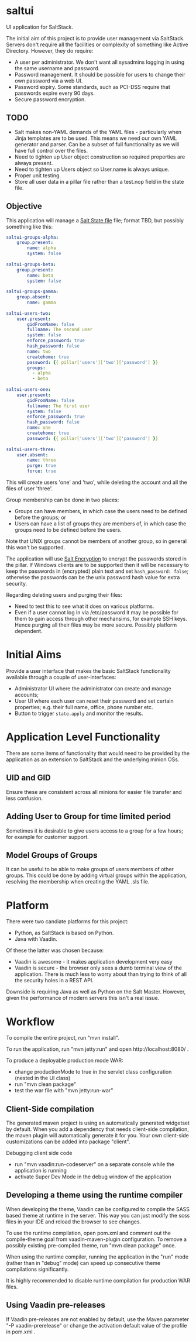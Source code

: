 saltui
==============

UI application for SaltStack.

The initial aim of this project is to provide user management via SaltStack.
Servers don't require all the facilities or complexity of something like
Active Directory. However, they do require:
* A user per administrator. We don't want all sysadmins logging in using the 
same username and password.
* Password management. It should be possible for users to change their own
password via a web UI.
* Password expiry. Some standards, such as PCI-DSS require that passwords
expire every 90 days. 
* Secure password encryption. 

## TODO
* Salt makes non-YAML demands of the YAML files - particularly when Jinja templates are to be used.
  This means we need our own YAML generator and parser. Can be a subset of full functionality
  as we will have full control over the files.
* Need to tighten up User object construction so required properties are always present.
* Need to tighten up Users object so User.name is always unique.
* Proper unit testing.
* Store all user data in a pillar file rather than a test.nop field in the state file.

## Objective
This application will manage a [Salt State file](https://docs.saltstack.com/en/latest/topics/tutorials/starting_states.html) 
file; format TBD, but possibly something like this:
```yaml
saltui-groups-alpha:
    group.present:
        name: alpha
        system: false
        
saltui-groups-beta:
    group.present:
        name: beta
        system: false
        
saltui-groups-gamma:
    group.absent:
        name: gamma    
        
saltui-users-two:
    user.present:
        gidFromName: false
        fullname: The second user
        system: false
        enforce_password: true
        hash_password: false
        name: two
        createhome: true
        password: {{ pillar['users']['two']['password'] }}
        groups: 
          - alpha
          - beta
        
saltui-users-one:
    user.present:
        gidFromName: false
        fullname: The first user
        system: false
        enforce_password: true
        hash_password: false
        name: one
        createhome: true
        password: {{ pillar['users']['two']['password'] }}
        
saltui-users-three:
    user.absent:
        name: three
        purge: true
        force: true
```

This will create users 'one' and 'two', while deleting the account and all the files of user 'three'.

Group membership can be done in two places:
* Groups can have members, in which case the users need to be defined before the groups; or
* Users can have a list of groups they are members of, in which case the groups need to be defined before the users.

Note that UNIX groups cannot be members of another group, so in general this won't be supported. 

The application will use [Salt Encryption](https://docs.saltstack.com/en/latest/topics/pillar/index.html#pillar-encryption)
to encrypt the passwords stored in the pillar. If Windows clients are to be supported then it will be necessary to keep 
the passwords in (encrypted) plain text and set `hash_password: false`; otherwise the passwords can be the unix password 
hash value for extra security.

Regarding deleting users and purging their files:
* Need to test this to see what it does on various platforms.
* Even if a user cannot log in via /etc/password it may be possible for them to gain access through other mechansims,
for example SSH keys. Hence purging all their files may be more secure. Possibly platform dependent.

# Initial Aims
Provide a user interface that makes the basic SaltStack functionality available through a couple of user-interfaces:
* Administrator UI where the administrator can create and manage accounts;
* User UI where each user can reset their password and set certain properties; e.g. their full name, office, phone number etc.
* Button to trigger `state.apply` and monitor the results.

# Application Level Functionality
There are some items of functionality that would need to be provided by the application as an 
extension to SaltStack and the underlying minion OSs.

## UID and GID
Ensure these are consistent across all minions for easier file transfer and less confusion.

## Adding User to Group for time limited period
Sometimes it is desirable to give users access to a group for a few hours; for example for customer support.

## Model Groups of Groups
It can be useful to be able to make groups of users members of other groups. This could be done
by adding virtual groups within the application, resolving the membership when creating the 
YAML .sls file.

Platform
========
There were two candiate platforms for this project:
* Python, as SaltStack is based on Python.
* Java with Vaadin.

Of these the latter was chosen because:
* Vaadin is awesome - it makes application development very easy
* Vaadin is secure - the browser only sees a dumb terminal view of the 
application. There is much less to worry about than trying to think of all
the security holes in a REST API.

Downside is requiring Java as well as Python on the Salt Master. However,
given the performance of modern servers this isn't a real issue.


Workflow
========

To compile the entire project, run "mvn install".

To run the application, run "mvn jetty:run" and open http://localhost:8080/ .

To produce a deployable production mode WAR:
- change productionMode to true in the servlet class configuration (nested in the UI class)
- run "mvn clean package"
- test the war file with "mvn jetty:run-war"

Client-Side compilation
-------------------------

The generated maven project is using an automatically generated widgetset by default. 
When you add a dependency that needs client-side compilation, the maven plugin will 
automatically generate it for you. Your own client-side customizations can be added into
package "client".

Debugging client side code
  - run "mvn vaadin:run-codeserver" on a separate console while the application is running
  - activate Super Dev Mode in the debug window of the application

Developing a theme using the runtime compiler
-------------------------

When developing the theme, Vaadin can be configured to compile the SASS based
theme at runtime in the server. This way you can just modify the scss files in
your IDE and reload the browser to see changes.

To use the runtime compilation, open pom.xml and comment out the compile-theme 
goal from vaadin-maven-plugin configuration. To remove a possibly existing 
pre-compiled theme, run "mvn clean package" once.

When using the runtime compiler, running the application in the "run" mode 
(rather than in "debug" mode) can speed up consecutive theme compilations
significantly.

It is highly recommended to disable runtime compilation for production WAR files.

Using Vaadin pre-releases
-------------------------

If Vaadin pre-releases are not enabled by default, use the Maven parameter
"-P vaadin-prerelease" or change the activation default value of the profile in pom.xml .

